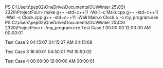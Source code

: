 PS C:\Users\pep02\OneDrive\Documents\OU\Winter 25\CSI 2320\ProjectFour> make 
g++ -std=c++11 -Wall -c Main.cpp
g++ -std=c++11 -Wall -c Clock.cpp
g++ -std=c++11 -Wall Main.o Clock.o -o my_program.exe
PS C:\Users\pep02\OneDrive\Documents\OU\Winter 25\CSI 2320\ProjectFour> ./my_program.exe
Test Case 1
00:00:00
12:00:00 AM
00:00:01

Test Case 2
04:15:07
04:15:07 AM
04:15:08

Test Case 3
16:50:01
04:50:01 PM
16:50:02

Test Case 4
00:00:00
12:00:00 AM
00:00:01
